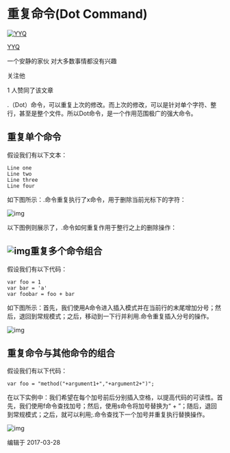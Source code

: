 # 重复命令(Dot Command)

[![YYQ](https://pic2.zhimg.com/v2-c4432de041354a82800b86e53483c9c7_xs.jpg?source=172ae18b)](https://www.zhihu.com/people/anthony.yuan)

[YYQ](https://www.zhihu.com/people/anthony.yuan)

一个安静的家伙 对大多数事情都没有兴趣

关注他

1 人赞同了该文章

.（Dot）命令，可以重复上次的修改。而上次的修改，可以是针对单个字符、整行，甚至是整个文件。所以Dot命令，是一个作用范围极广的强大命令。

## **重复单个命令**

假设我们有以下文本：

```text
Line one
Line two
Line three
Line four
```

如下图所示：.命令重复执行了x命令，用于删除当前光标下的字符：



![img](https://pic1.zhimg.com/80/v2-ae1ed3b31455ad6823c8b3f896902948_720w.png)

以下图例则展示了，.命令如何重复作用于整行之上的删除操作：



## ![img](https://pic2.zhimg.com/80/v2-26a6dc54a85e277a94e1678593e0abb5_720w.png)**重复多个命令组合**

假设我们有以下代码：

```text
var foo = 1
var bar = 'a'
var foobar = foo + bar
```

如下图所示：首先，我们使用A命令进入插入模式并在当前行的末尾增加分号；然后，退回到常规模式；之后，移动到一下行并利用.命令重复插入分号的操作。

![img](https://pic4.zhimg.com/80/v2-744e645261febcfc56bfaf14b97adc77_720w.png)

## **重复命令与其他命令的组合**

假设我们有以下代码：

```text
var foo = "method("+argument1+","+argument2+")";
```

在以下实例中：我们希望在每个加号前后分别插入空格，以提高代码的可读性。首先，我们使用f命令查找加号；然后，使用s命令将加号替换为“ + ”；随后，退回到常规模式；之后，就可以利用;.命令查找下一个加号并重复执行替换操作。

![img](https://pic3.zhimg.com/80/v2-b24817322b00d67481fba70739bf652a_720w.png)

编辑于 2017-03-28